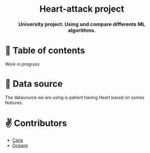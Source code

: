<h1 align="center"> Heart-attack project </h1>

<h3 align="center"> University project. Using and compare differents ML algorithms.</h3>


# :orange_book: Table of contents 

*Work in progress*


# :seedling: Data source

The datasource we are using is patient having Heart based on somes features.

# :v: Contributors 

* <a href="https://github.com/Carla-FL"> Carla </a>
* <a href="https://github.com/oceanehlt"> Oceane </a>




 

